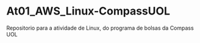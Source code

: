 # At01_AWS_Linux-CompassUOL
Repositorio para a atividade de Linux, do programa de bolsas da Compass UOL
